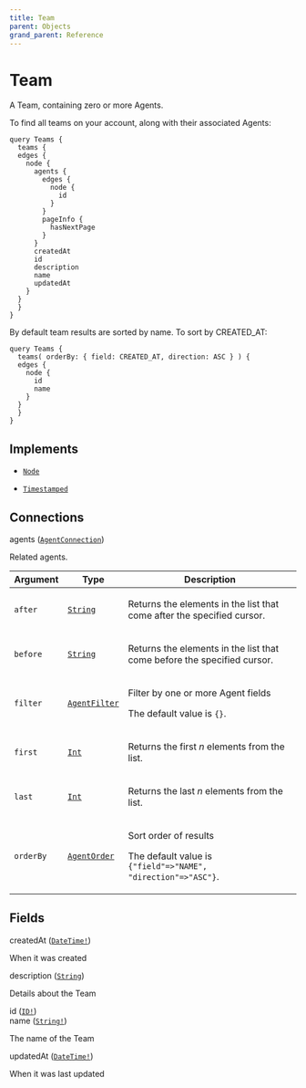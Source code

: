```yaml
---
title: Team
parent: Objects
grand_parent: Reference
---
```


# Team

A Team, containing zero or more Agents.

To find all teams on your account, along with their associated Agents:

```
query Teams {
  teams {
  edges {
    node {
      agents {
        edges {
          node {
            id
          }
        }
        pageInfo {
          hasNextPage
        }
      }
      createdAt
      id
      description
      name
      updatedAt
    }
  }
  }
}
```

By default team results are sorted by name. To sort by CREATED_AT:

```
query Teams {
  teams( orderBy: { field: CREATED_AT, direction: ASC } ) {
  edges {
    node {
      id
      name
    }
  }
  }
}
```

## Implements

- <code><a href="/docs/reference/interface/node">Node</a></code>

- <code><a href="/docs/reference/interface/timestamped">Timestamped</a></code>

## Connections

<div class="field-entry ">
  <span id="agents" class="field-name connection-name anchored">agents (<code><a href="/docs/reference/connection_type/agent/agent_connection">AgentConnection</a></code>)</span>

  <div class="description-wrapper">
   <p>Related agents.</p>
     <table class="arguments">
  <thead>
  <tr>
    <th>Argument</th>
    <th>Type</th>
    <th>Description</th>
  </tr>
  </thead>
  <tbody>

  <tr>
  <td><code class="anchored">after</code></td>
  <td>
    <code><a href="/docs/reference/scalar/string">String</a></code>
  </td>
  <td>
    <p>Returns the elements in the list that come after the specified cursor.</p>
   </td>
  </tr>

  <tr>
  <td><code class="anchored">before</code></td>
  <td>
    <code><a href="/docs/reference/scalar/string">String</a></code>
  </td>
  <td>
    <p>Returns the elements in the list that come before the specified cursor.</p>
   </td>
  </tr>

  <tr>
  <td><code class="anchored">filter</code></td>
  <td>
    <code><a href="/docs/reference/input_object/agent/agent_filter">AgentFilter</a></code>
  </td>
  <td>
    <p>Filter by one or more Agent fields</p>
       <p>The default value is <code>{}</code>.</p>
   </td>
  </tr>

  <tr>
  <td><code class="anchored">first</code></td>
  <td>
    <code><a href="/docs/reference/scalar/int">Int</a></code>
  </td>
  <td>
    <p>Returns the first <em>n</em> elements from the list.</p>
   </td>
  </tr>

  <tr>
  <td><code class="anchored">last</code></td>
  <td>
    <code><a href="/docs/reference/scalar/int">Int</a></code>
  </td>
  <td>
    <p>Returns the last <em>n</em> elements from the list.</p>
   </td>
  </tr>

  <tr>
  <td><code class="anchored">orderBy</code></td>
  <td>
    <code><a href="/docs/reference/input_object/agent/agent_order">AgentOrder</a></code>
  </td>
  <td>
    <p>Sort order of results</p>
       <p>The default value is <code>{"field"=>"NAME", "direction"=>"ASC"}</code>.</p>
   </td>
  </tr>

  </tbody>
</table>

  </div>
</div>

## Fields

<div class="field-entry ">
  <span id="created_at" class="field-name anchored">createdAt (<code><a href="/docs/reference/scalar/date_time">DateTime!</a></code>)</span>

  <div class="description-wrapper">
   <p>When it was created</p>

  </div>
</div>

<div class="field-entry ">
  <span id="description" class="field-name anchored">description (<code><a href="/docs/reference/scalar/string">String</a></code>)</span>

  <div class="description-wrapper">
   <p>Details about the Team</p>

  </div>
</div>

<div class="field-entry ">
  <span id="id" class="field-name anchored">id (<code><a href="/docs/reference/scalar/id">ID!</a></code>)</span>

  <div class="description-wrapper">

  </div>
</div>

<div class="field-entry ">
  <span id="name" class="field-name anchored">name (<code><a href="/docs/reference/scalar/string">String!</a></code>)</span>

  <div class="description-wrapper">
   <p>The name of the Team</p>

  </div>
</div>

<div class="field-entry ">
  <span id="updated_at" class="field-name anchored">updatedAt (<code><a href="/docs/reference/scalar/date_time">DateTime!</a></code>)</span>

  <div class="description-wrapper">
   <p>When it was last updated</p>

  </div>
</div>

